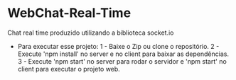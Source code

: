 # WebChat-Real-Time
Chat real time produzido utilizando a biblioteca socket.io

- Para executar esse projeto: 
1 - Baixe o Zip ou clone o repositório.
2 - Execute 'npm install' no server e no client para baixar as dependências.
3 - Execute 'npm start' no server para rodar o servidor e 'npm start' no client para executar o projeto web.
